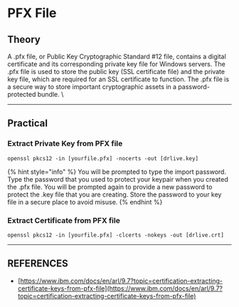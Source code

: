 # PFX File

## Theory

A .pfx file, or Public Key Cryptographic Standard #12 file, contains a digital certificate and its corresponding private key file for Windows servers. The .pfx file is used to store the public key (SSL certificate file) and the private key file, which are required for an SSL certificate to function. The .pfx file is a secure way to store important cryptographic assets in a password-protected bundle. \


***

## Practical

### Extract Private Key from PFX file

```
openssl pkcs12 -in [yourfile.pfx] -nocerts -out [drlive.key]
```

{% hint style="info" %}
You will be prompted to type the import password. Type the password that you used to protect your keypair when you created the .pfx file. You will be prompted again to provide a new password to protect the .key file that you are creating. Store the password to your key file in a secure place to avoid misuse.
{% endhint %}

### Extract Certificate from PFX file

```
openssl pkcs12 -in [yourfile.pfx] -clcerts -nokeys -out [drlive.crt]
```



***

## REFERENCES

* [https://www.ibm.com/docs/en/arl/9.7?topic=certification-extracting-certificate-keys-from-pfx-file](https://www.ibm.com/docs/en/arl/9.7?topic=certification-extracting-certificate-keys-from-pfx-file)
